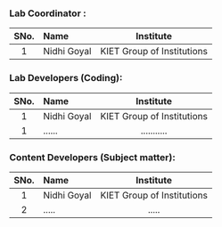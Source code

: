 
### Lab Coordinator :

| SNo. | Name | Institute |
| :--: | :-- | :-------: |
|  1   | Nidhi Goyal | KIET Group of Institutions |

### Lab Developers (Coding):

| SNo. | Name | Institute |
| :--: | :-- | :-------: |
|  1   | Nidhi Goyal | KIET Group of Institutions |
|  1   | ...... | ........... |

### Content Developers (Subject matter):

| SNo. | Name | Institute |
| :--: | :-- | :-------: |
|  1   | Nidhi Goyal | KIET Group of Institutions |
|  2   | ..... | ..... |
